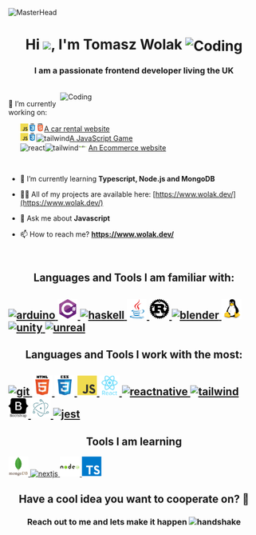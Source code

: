 ![MasterHead](https://user-images.githubusercontent.com/74038190/213910845-af37a709-8995-40d6-be59-724526e3c3d7.gif)
<h1 align="center">Hi <img width="32" src="https://user-images.githubusercontent.com/74038190/214644152-52f47eb3-5e31-4f47-8758-05c9468d5596.gif">, I'm Tomasz Wolak <img align="center" alt="Coding" width="100" src="https://user-images.githubusercontent.com/74038190/212744289-c46f1717-bfc9-4724-8ef3-4b08e3583110.gif"></h1>

<h3 align="center">I am a passionate frontend developer living the UK</h3><br>
<img align="right" alt="Coding" width="400" src="https://user-images.githubusercontent.com/74038190/240825379-0db32290-c193-4b32-95dc-413ce9e446a5.gif">

<p align="left">🔭 I’m currently working on: 
  <ul align="left"><img src="https://raw.githubusercontent.com/devicons/devicon/master/icons/javascript/javascript-original.svg" alt="javascript" width="16" height="16"/><img src="https://raw.githubusercontent.com/devicons/devicon/master/icons/css3/css3-original-wordmark.svg" alt="css3" width="16" height="16"/><img src="https://raw.githubusercontent.com/devicons/devicon/master/icons/html5/html5-original-wordmark.svg" alt="html5" width="16" height="16"/><a href="https://github.com/BykuTom/Rent-A-Ride-Hub" target="_blank" rel="noreferrer">A car rental website</a>
<br><img src="https://raw.githubusercontent.com/devicons/devicon/master/icons/javascript/javascript-original.svg" alt="javascript" width="16" height="16"/><img src="https://raw.githubusercontent.com/devicons/devicon/master/icons/css3/css3-original-wordmark.svg" alt="css3" width="16" height="16"/><img src="https://www.vectorlogo.zone/logos/tailwindcss/tailwindcss-icon.svg" alt="tailwind" width="16" height="16"/><a href="https://github.com/BykuTom/Space-Miner" target="_blank" rel="noreferrer">A JavaScript Game</a>
<br><img src="https://reactnative.dev/img/header_logo.svg" alt="react" width="16" height="16"/><img src="https://www.vectorlogo.zone/logos/tailwindcss/tailwindcss-icon.svg" alt="tailwind" width="16" height="16"/><img src="https://raw.githubusercontent.com/devicons/devicon/master/icons/nodejs/nodejs-original-wordmark.svg" alt="nodejs" width="16" height="16"/> <a href="https://github.com/BykuTom/Amazing-Prime" target="_blank" rel="noreferrer">An Ecommerce website</a></ul></p>
<br>

- 🌱 I’m currently learning **Typescript, Node.js and MongoDB**

- 👨‍💻 All of my projects are available here: [https://www.wolak.dev/](https://www.wolak.dev/)

- 💬 Ask me about **Javascript**

- 📫 How to reach me? **https://www.wolak.dev/**
<br>
<p align="left">
</p>
<h2 align="center">Languages and Tools I am familiar with:<h2>
<p align="left"> <a href="https://www.arduino.cc/" target="_blank" rel="noreferrer"> <img src="https://cdn.worldvectorlogo.com/logos/arduino-1.svg" alt="arduino" width="40" height="40"/> </a>
<a href="https://www.w3schools.com/cs/" target="_blank" rel="noreferrer"> <img src="https://raw.githubusercontent.com/devicons/devicon/master/icons/csharp/csharp-original.svg" alt="csharp" width="40" height="40"/> </a>
   <a href="https://www.haskell.org/" target="_blank" rel="noreferrer"> <img src="https://upload.wikimedia.org/wikipedia/commons/1/1c/Haskell-Logo.svg" alt="haskell" width="40" height="40"/> </a>
   <a href="https://www.java.com" target="_blank" rel="noreferrer"> <img src="https://raw.githubusercontent.com/devicons/devicon/master/icons/java/java-original.svg" alt="java" width="40" height="40"/> </a>
   <a href="https://www.rust-lang.org" target="_blank" rel="noreferrer"> <img src="https://raw.githubusercontent.com/devicons/devicon/master/icons/rust/rust-plain.svg" alt="rust" width="40" height="40"/> </a>
   <a href="https://www.blender.org/" target="_blank" rel="noreferrer"> <img src="https://download.blender.org/branding/community/blender_community_badge_white.svg" alt="blender" width="40" height="40"/> </a>
   <a href="https://www.linux.org/" target="_blank" rel="noreferrer"> <img src="https://raw.githubusercontent.com/devicons/devicon/master/icons/linux/linux-original.svg" alt="linux" width="40" height="40"/> </a>
    <a href="https://unity.com/" target="_blank" rel="noreferrer"> <img src="https://www.vectorlogo.zone/logos/unity3d/unity3d-icon.svg" alt="unity" width="40" height="40"/> </a>
   <a href="https://unrealengine.com/" target="_blank" rel="noreferrer"> <img src="https://raw.githubusercontent.com/kenangundogan/fontisto/036b7eca71aab1bef8e6a0518f7329f13ed62f6b/icons/svg/brand/unreal-engine.svg" alt="unreal" width="40" height="40"/> </a> 
</p> 
<h2 align="center">Languages and Tools I work with the most:<h2>
<p align="left">
  <a href="https://git-scm.com/" target="_blank" rel="noreferrer"> <img src="https://www.vectorlogo.zone/logos/git-scm/git-scm-icon.svg" alt="git" width="40" height="40"/> </a>
   <a href="https://www.w3.org/html/" target="_blank" rel="noreferrer"> <img src="https://raw.githubusercontent.com/devicons/devicon/master/icons/html5/html5-original-wordmark.svg" alt="html5" width="40" height="40"/> </a>
  <a href="https://www.w3schools.com/css/" target="_blank" rel="noreferrer"> <img src="https://raw.githubusercontent.com/devicons/devicon/master/icons/css3/css3-original-wordmark.svg" alt="css3" width="40" height="40"/> </a> 
   <a href="https://developer.mozilla.org/en-US/docs/Web/JavaScript" target="_blank" rel="noreferrer"> <img src="https://raw.githubusercontent.com/devicons/devicon/master/icons/javascript/javascript-original.svg" alt="javascript" width="40" height="40"/> </a>
  <a href="https://reactjs.org/" target="_blank" rel="noreferrer"> <img src="https://raw.githubusercontent.com/devicons/devicon/master/icons/react/react-original-wordmark.svg" alt="react" width="40" height="40"/> </a>
   <a href="https://reactnative.dev/" target="_blank" rel="noreferrer"> <img src="https://reactnative.dev/img/header_logo.svg" alt="reactnative" width="40" height="40"/> </a>
   <a href="https://tailwindcss.com/" target="_blank" rel="noreferrer"> <img src="https://www.vectorlogo.zone/logos/tailwindcss/tailwindcss-icon.svg" alt="tailwind" width="40" height="40"/> </a> 
 <a href="https://getbootstrap.com" target="_blank" rel="noreferrer"> <img src="https://raw.githubusercontent.com/devicons/devicon/master/icons/bootstrap/bootstrap-plain-wordmark.svg" alt="bootstrap" width="40" height="40"/> </a>
  <a href="https://www.electronjs.org" target="_blank" rel="noreferrer"> <img src="https://raw.githubusercontent.com/devicons/devicon/master/icons/electron/electron-original.svg" alt="electron" width="40" height="40"/> </a>
  <a href="https://jestjs.io" target="_blank" rel="noreferrer"> <img src="https://www.vectorlogo.zone/logos/jestjsio/jestjsio-icon.svg" alt="jest" width="40" height="40"/> </a>
  
 </p>
<h2 align="center">Tools I am learning</h2>
 <p align="left"> <a href="https://www.mongodb.com/" target="_blank" rel="noreferrer"> <img src="https://raw.githubusercontent.com/devicons/devicon/master/icons/mongodb/mongodb-original-wordmark.svg" alt="mongodb" width="40" height="40"/> </a> 
  <a href="https://nextjs.org/" target="_blank" rel="noreferrer"> <img src="https://cdn.worldvectorlogo.com/logos/nextjs-2.svg" alt="nextjs" width="40" height="40"/> </a>  
    <a href="https://nodejs.org" target="_blank" rel="noreferrer"><img src="https://raw.githubusercontent.com/devicons/devicon/master/icons/nodejs/nodejs-original-wordmark.svg" alt="nodejs" width="40" height="40"/> </a>
    <a href="https://www.typescriptlang.org/" target="_blank" rel="noreferrer"> <img src="https://raw.githubusercontent.com/devicons/devicon/master/icons/typescript/typescript-original.svg" alt="typescript" width="40" height="40"/> </a>
 </p>
 
<h2 align="center">Have a cool idea you want to cooperate on? 🤔</h2>
<h3 align="center">Reach out to me and lets make it happen <img width="96" alt="handshake" src="https://user-images.githubusercontent.com/74038190/214644145-264f4759-7633-441e-9d67-d8dda9d50d26.gif"></h3>
